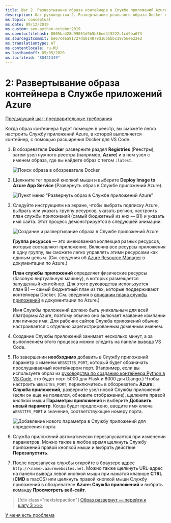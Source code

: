 ```yaml
---
title: Шаг 2. Развертывание образа контейнера в Службе приложений Azure с помощью Visual Studio Code
description: Шаг руководства 2. Развертывание реального образа Docker в Службе приложений Azure из реестра контейнеров
ms.topic: conceptual
ms.date: 09/12/2019
ms.custom: seo-python-october2019
ms.openlocfilehash: 8005ba428d99051d9b5b86ed4f5222c1cd9ba673
ms.sourcegitcommit: be67ceba91727da014879d16bbbbc19756ee22e2
ms.translationtype: HT
ms.contentlocale: ru-RU
ms.lasthandoff: 05/05/2020
ms.locfileid: "80441349"
---
```

# <a name="2-deploy-a-container-image-to-azure-app-service"></a>2: Развертывание образа контейнера в Службе приложений Azure

[Предыдущий шаг: предварительные требования](tutorial-deploy-containers-01.md)

Когда образ контейнера будет помещен в реестр, вы сможете легко настроить Службу приложений Azure, в которой выполняется контейнер, с помощью расширения Docker для VS Code.

1. В обозревателе **Docker** разверните раздел **Registries** (Реестры), затем узел нужного реестра (например, **Azure**) и в нем узел с именем образа, где вы найдете образ с тегом `:latest`.

    ![Поиск образа в обозревателе Docker](media/deploy-containers/find-image-to-deploy-in-docker-explorer.png)

1. Щелкните тег правой кнопкой мыши и выберите **Deploy Image to Azure App Service** (Развернуть образ в Службе приложений Azure).

    ![Пункт меню "Развернуть образ в Службе приложений Azure"](media/deploy-containers/deploy-image-to-azure-app-service-with-docker-explorer.png)

1. Следуйте инструкциям на экране, чтобы выбрать подписку Azure, выбрать или указать группу ресурсов, указать регион, настроить план службы приложений (самый бюджетный из них — B1) и указать имя сайта. Этот процесс демонстрируется в следующей анимации.

    ![Создание и развертывание образа в Службе приложений Azure](media/deploy-containers/deploy-image-to-azure-app-service.gif)

    **Группа ресурсов** — это именованная коллекция разных ресурсов, которые составляют приложение. Включив все ресурсы приложения в одну группу, вы сможете легко управлять этими ресурсами как единым целым. (См. сведения об [Azure Resource Manager](https://docs.microsoft.com/azure/azure-resource-manager/resource-group-overview) в документации по Azure.)

    **План службы приложений** определяет физические ресурсы (базовую виртуальную машину), в которых размещается запущенный контейнер. Для этого руководства используется план B1 — самый бюджетный план из тех, которые поддерживают контейнеры Docker. (См. сведения в [описании плана службы приложений](https://docs.microsoft.com/azure/app-service/azure-web-sites-web-hosting-plans-in-depth-overview) в документации по Azure.)

    Имя Службы приложений должно быть уникальным для всей платформы Azure, поэтому обычно оно включает название компании или личное имя. Для рабочих сайтов Служба приложений обычно настраивается с отдельно зарегистрированным доменным именем.

1. Создание Службы приложений занимает несколько минут, а за выполнением этого процесса можно следить на панели вывода VS Code.

1. По завершении **необходимо** добавить в Службу приложений параметр с именем `WEBSITES_PORT`, который будет обозначать прослушиваемый контейнером порт. (Например, если вы используете образ из [руководства по созданию контейнера Python в VS Code](https://code.visualstudio.com/docs/python/tutorial-create-containers), это будет порт 5000 для Flask и 8000 для Django.) Чтобы настроить `WEBSITES_PORT`, переключитесь в обозреватель **Azure: Служба приложений**, разверните узел новой Службы приложений (если он еще не появился, обновите отображение), щелкните правой кнопкой мыши **Параметры приложения** и выберите **Добавить новый параметр**. Когда будет предложено, введите имя ключа `WEBSITES_PORT` и значение, соответствующее номеру порта.

    ![Добавление нового параметра в Службу приложений для определения порта](media/deploy-containers/add-new-setting-in-app-service-settings-explorer.png)

1. Служба приложений автоматически перезапускается при изменении параметров. Можно также в любое время щелкнуть Службу приложений правой кнопкой мыши и выбрать действие **Перезапустить**.

1. После перезапуска службы откройте в браузере адрес `http://<name>.azurewebsites.net`. Можно также щелкнуть URL-адрес на панели вывода левой кнопкой мыши при нажатой клавише **CTRL** (**CMD** в macOS) или щелкнуть правой кнопкой мыши Службу приложений в обозревателе **Azure: Служба приложений** и выбрать команду **Просмотреть веб-сайт**.

> [!div class="nextstepaction"]
> [Образ развернут — перейти к шагу 3 >>>](tutorial-deploy-containers-03.md)

[У меня есть проблема](https://www.research.net/r/PWZWZ52?tutorial=vscode-appservice-containers&step=02-deploy-container)
